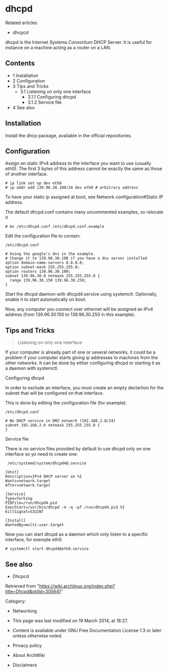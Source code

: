 dhcpd
=====

Related articles

-   dhcpcd

dhcpd is the Internet Systems Consortium DHCP Server. It is useful for
instance on a machine acting as a router on a LAN.

Contents
--------

-   1 Installation
-   2 Configuration
-   3 Tips and Tricks
    -   3.1 Listening on only one interface
        -   3.1.1 Configuring dhcpd
        -   3.1.2 Service file
-   4 See also

Installation
------------

Install the dhcp package, available in the official repositories.

Configuration
-------------

Assign an static IPv4 address to the interface you want to use (usually
eth0). The first 3 bytes of this address cannot be exactly the same as
those of another interface.

    # ip link set up dev eth0
    # ip addr add 139.96.30.100/24 dev eth0 # arbitrary address

To have your static ip assigned at boot, see Network
configuration#Static IP address.

The default dhcpd.conf contains many uncommented examples, so relocate
it

    # mv /etc/dhcpd.conf /etc/dhcpd.conf.example

Edit the configuration file to contain:

    /etc/dhcpd.conf

    # Using the google's dns in the example.
    # Change it to 139.96.30.100 if you have a dns server installed
    option domain-name-servers 8.8.8.8;
    option subnet-mask 255.255.255.0;
    option routers 139.96.30.100;
    subnet 139.96.30.0 netmask 255.255.255.0 {
      range 139.96.30.150 139.96.30.250;
    }

Start the dhcpd daemon with dhcpd4.service using systemctl. Optionally,
enable it to start automatically on boot.

Now, any computer you connect over ethernet will be assigned an IPv4
address (from 139.96.30.150 to 139.96.30.250 in this example).

Tips and Tricks
---------------

> Listening on only one interface

If your computer is already part of one or several networks, it could be
a problem if your computer starts giving ip addresses to machines from
the other networks. It can be done by either configuring dhcpd or
starting it as a daemon with systemctl.

Configuring dhcpd

In order to exclude an interface, you must create an empty declartion
for the subnet that will be configured on that interface.

This is done by editing the configuration file (for example):

    /etc/dhcpd.conf

    # No DHCP service in DMZ network (192.168.2.0/24)
    subnet 192.168.2.0 netmask 255.255.255.0 {
    }

Service file

There is no service files provided by default to use dhcpd only on one
interface so yo need to create one:

     /etc/systemd/system/dhcpd4@.service

    [Unit]
    Description=IPv4 DHCP server on %I
    Wants=network.target
    After=network.target

    [Service]
    Type=forking
    PIDFile=/run/dhcpd4.pid
    ExecStart=/usr/bin/dhcpd -4 -q -pf /run/dhcpd4.pid %I
    KillSignal=SIGINT

    [Install]
    WantedBy=multi-user.target

Now you can start dhcpd as a daemon which only listen to a specific
interface, for exemple eth0.

    # systemctl start dhcpd4@eth0.service

See also
--------

-   Dhcpcd

Retrieved from
"https://wiki.archlinux.org/index.php?title=Dhcpd&oldid=305641"

Category:

-   Networking

-   This page was last modified on 19 March 2014, at 18:27.
-   Content is available under GNU Free Documentation License 1.3 or
    later unless otherwise noted.
-   Privacy policy
-   About ArchWiki
-   Disclaimers
